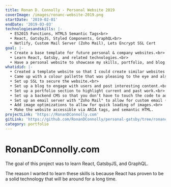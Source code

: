 ```yaml
---
title: Ronan D. Connolly - Personal Website 2019
coverImage: /images/ronanc-website-2019.png
startDate: '2019-02-01'
endDate: '2019-03-03'
technologiesandskills: |-
  • ES2015 Functions, HTML5 Semantic Tags<br>
  • React, GatsbyJS, Styled Components, GraphQL<br>
  • Netlify, Custom Mail Server (Zoho Mail), Lets Encrypt SSL Cert
goal: |-
  • Create a base template for future personal & company websites.<br>
  • Learn React, Gatsby, and related technologies.<br>
  • Have a personal website to showcase my skills, portfolio, and blog.
whatidid: |-
  • Created a template website so that I could create similar websites for others in the future.<br>
  • Came up with a colour pallette that was pleasing to the eye and also accessible to those with vision issues.<br>
  • Set up SSL to secure the website.<br>
  • Set up a blog to engage with users and post interesting content.<br>
  • Set up a portfolio section to highlight current and past work.<br>
  • Set up a backend CMS so that you don't have to touch the code to add content.<br>
  • Set up an email server with "Zoho Mail" to allow for custom email (hello@RonanDConnolly.com).<br>
  • Add image optimizations to allow for quick loading of images.<br>
  • Make the website accessible via ARIA tags, and semantic HTML.
projectLink: 'https://RonanDConnolly.com'
gitLink: 'https://github.com/RonanDConnolly/personal-gatsby/tree/ronanc'
category: portfolio
---
```


# RonanDConnolly.com

The goal of this project was to learn React, GatsbyJS, and GraphQL.

The reason I wanted to learn these skills is because React has proven to be a solid technology that will be around for a long time.
